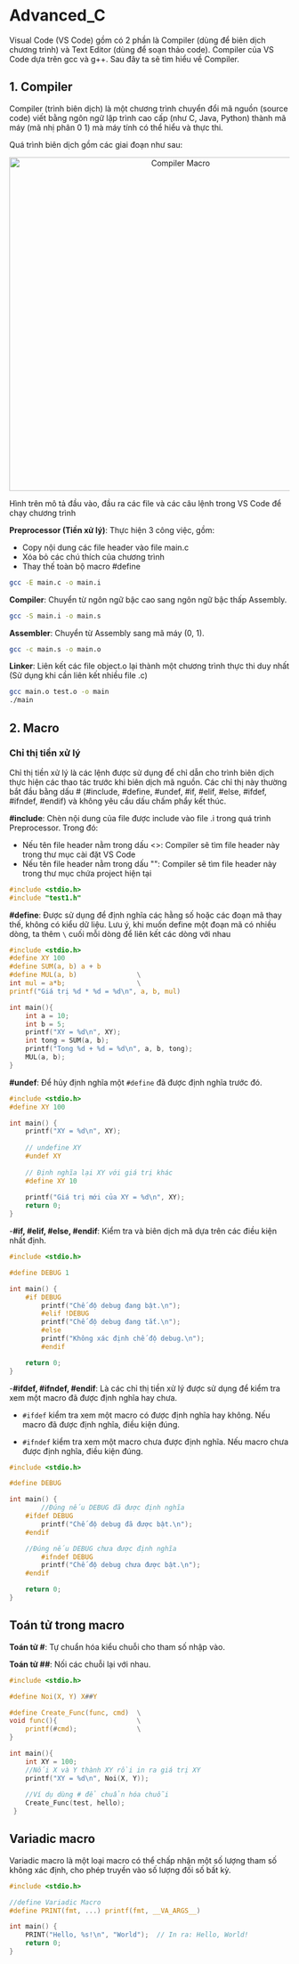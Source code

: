 # Advanced_C


Visual Code (VS Code) gồm có 2 phần là Compiler (dùng để biên dịch chương trình) và Text Editor (dùng để soạn thảo code). Compiler của VS Code dựa trên gcc và g++. Sau đây ta sẽ tìm hiểu về Compiler.

## 1. Compiler

Compiler (trình biên dịch) là một chương trình chuyển đổi mã nguồn (source code) viết bằng ngôn ngữ lập trình cao cấp (như C, Java, Python) thành mã máy (mã nhị phân 0 1) mà máy tính có thể hiểu và thực thi.

Quá trình biên dịch gồm các giai đoạn như sau:

<p align="center">
  <img src="https://github.com/user-attachments/assets/2b7d9501-1db5-4add-84dc-0cb16d4ea5f9" alt="Compiler Macro" width="600">
</p>
Hình trên mô tả đầu vào, đầu ra các file và các câu lệnh trong VS Code để chạy chương trình

**Preprocessor (Tiền xử lý)**: Thực hiện 3 công việc, gồm:
- Copy nội dung các file header vào file main.c
- Xóa bỏ các chú thích của chương trình
- Thay thế toàn bộ macro #define

```bash
gcc -E main.c -o main.i
```

 **Compiler**: Chuyển từ ngôn ngữ bậc cao sang ngôn ngữ bậc thấp Assembly.

```bash
gcc -S main.i -o main.s
```
 **Assembler**: Chuyển từ Assembly sang mã máy (0, 1).

```bash
gcc -c main.s -o main.o
```
 **Linker**: Liên kết các file object.o lại thành một chương trình thực thi duy nhất (Sử dụng khi cần liên kết nhiều file .c)

```bash
gcc main.o test.o -o main
./main
```

## 2. Macro
### Chỉ thị tiền xử lý

Chỉ thị tiền xử lý là các lệnh được sử dụng để chỉ dẫn cho trình biên dịch thực hiện các thao tác trước khi biên dịch mã nguồn. Các chỉ thị này thường bắt đầu bằng dấu # (#include, #define, #undef, #if, #elif, #else, #ifdef, #ifndef, #endif) và không yêu cầu dấu chấm phẩy kết thúc.

 **#include**: Chèn nội dung của file được include vào file .i trong quá trình Preprocessor. Trong đó:
 - Nếu tên file header nằm trong dấu <>: Compiler sẽ tìm file header này trong thư mục cài đặt VS Code
 - Nếu tên file header nằm trong dấu "": Compiler sẽ tìm file header này trong thư mục chứa project hiện tại

```c
#include <stdio.h>
#include "test1.h"
```

 **#define**: Được sử dụng để định nghĩa các hằng số hoặc các đoạn mã thay thế, không có kiểu dữ liệu. Lưu ý, khi muốn define một đoạn mã có nhiều dòng, ta thêm `\` cuối mỗi dòng để liên kết các dòng với nhau

```c
#include <stdio.h>
#define XY 100
#define SUM(a, b) a + b
#define MUL(a, b) 				\
int mul = a*b;					\
printf("Giá trị %d * %d = %d\n", a, b, mul)

int main(){
	int a = 10;
	int b = 5;
	printf("XY = %d\n", XY);
	int tong = SUM(a, b);
	printf("Tong %d + %d = %d\n", a, b, tong);
	MUL(a, b);
}
```

 **#undef**: Để hủy định nghĩa một `#define` đã được định nghĩa trước đó.

```c
#include <stdio.h>
#define XY 100

int main() {
	printf("XY = %d\n", XY);
    
	// undefine XY
	#undef XY
    
	// Định nghĩa lại XY với giá trị khác
	#define XY 10
    
	printf("Giá trị mới của XY = %d\n", XY);
	return 0;
}
```

 -**#if, #elif, #else, #endif**: Kiểm tra và biên dịch mã dựa trên các điều kiện nhất định.

```c
#include <stdio.h>

#define DEBUG 1

int main() {
	#if DEBUG
        printf("Chế độ debug đang bật.\n");
    	#elif !DEBUG
        printf("Chế độ debug đang tắt.\n");
    	#else
        printf("Không xác định chế độ debug.\n");
    	#endif

   	return 0;
}
```

-**#ifdef, #ifndef, #endif**: Là các chỉ thị tiền xử lý được sử dụng để kiểm tra xem một macro đã được định nghĩa hay chưa.

+ `#ifdef` kiểm tra xem một macro có được định nghĩa hay không. Nếu macro đã được định nghĩa, điều kiện đúng.

+ `#ifndef` kiểm tra xem một macro chưa được định nghĩa. Nếu macro chưa được định nghĩa, điều kiện đúng.

```c
#include <stdio.h>

#define DEBUG

int main() {
    	//Đúng nếu DEBUG đã được định nghĩa
	#ifdef DEBUG
        printf("Chế độ debug đã được bật.\n");
   	#endif

	//Đúng nếu DEBUG chưa được định nghĩa
    	#ifndef DEBUG
        printf("Chế độ debug chưa được bật.\n");
   	#endif

   	return 0;
}

```
    
## Toán tử trong macro

**Toán tử #**: Tự chuẩn hóa kiểu chuỗi cho tham số nhập vào.

**Toán tử ##**: Nối các chuỗi lại với nhau.

```c
#include <stdio.h>

#define Noi(X, Y) X##Y

#define Create_Func(func, cmd)  \
void func(){                    \
    printf(#cmd);               \
}

int main(){
	int XY = 100;
	//Nối X và Y thành XY rồi in ra giá trị XY
	printf("XY = %d\n", Noi(X, Y));
	
	//Ví dụ dùng # để chuẩn hóa chuỗi
   	Create_Func(test, hello);
 }
```

## Variadic macro

Variadic macro là một loại macro có thể chấp nhận một số lượng tham số không xác định, cho phép truyền vào số lượng đối số bất kỳ. 
  
```c
#include <stdio.h>

//define Variadic Macro
#define PRINT(fmt, ...) printf(fmt, __VA_ARGS__)

int main() {
    PRINT("Hello, %s!\n", "World");  // In ra: Hello, World!
    return 0;
}
```

</p>
</details>
